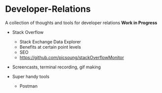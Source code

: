 # Developer-Relations
A collection of thoughts and tools for developer relations
**Work in Progress**

* Stack Overflow
  * Stack Exchange Data Explorer
  * Benefits at certain point levels
  * SEO
  * https://github.com/picsoung/stackOverflowMonitor

* Screencasts, terminal recording, gif making
* Super handy tools
  * Postman


